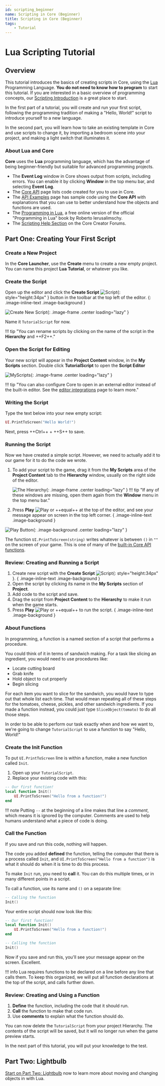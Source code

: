 ```yaml
---
id: scripting_beginner
name: Scripting in Core (Beginner)
title: Scripting in Core (Beginner)
tags:
    - Tutorial
---
```


# Lua Scripting Tutorial

## Overview

This tutorial introduces the basics of creating scripts in Core, using the [Lua](https://lua.org) Programming Language. **You do not need to know how to program** to start this tutorial. If you are interested in a basic overview of programming concepts, our [Scripting Introduction](scripting_intro.md) is a great place to start.

In the first part of a tutorial, you will create and run your first script, following the programming tradition of making a "Hello, World!" script to introduce yourself to a new language.

In the second part, you will learn how to take an existing template in Core and use scripts to change it, by importing a bedroom scene into your project, and making a light switch that illuminates it.

### About Lua and Core

**Core** uses the **Lua** programming language, which has the advantage of being beginner-friendly but suitable for advanced programming projects.

- The **Event Log** window in Core shows output from scripts, including errors. You can enable it by clicking **Window** in the top menu bar, and selecting **Event Log**.
- The [Core API](../api/index.md) page lists code created for you to use in Core.
- The [API Examples](../api/index.md) page has sample code using the **Core API** with explanations that you can use to better understand how the objects and functions are used.
- The [Programming in Lua](https://www.lua.org/pil/contents.html), a free online version of the official "Programming in Lua" book by Roberto Ierusalimschy.
- The [Scripting Help Section](https://forums.coregames.com/c/scripting-help/16) on the Core Creator Forums.

## Part One: Creating Your First Script

### Create a New Project

In the **Core Launcher**, use the **Create** menu to create a new empty project. You can name this project **Lua Tutorial**, or whatever you like.

### Create the Script

Open up the editor and click the **Create Script** ![Script](../img/EditorManual/icons/HierarchyIcon_Text.png "Script Icon"){: style="height:34px" }
button in the toolbar at the top left of the editor.
{: .image-inline-text .image-background }

![Create New Script](../img/LightBulb/updates/LuaLightbulb_CreateNewScript.png){: .image-frame .center loading="lazy" }

Name it `TutorialScript` for now.

!!! tip "You can rename scripts by clicking on the name of the script in the **Hierarchy** and ++F2++."

### Open the Script for Editing

Your new script will appear in the **Project Content** window, in the **My Scripts** section. Double click **TutorialScript** to open the **Script Editor**

![MyScripts](../img/scripting/MyScripts.png "This is where all the scripts you have made for this project live."){: .image-frame .center loading="lazy" }

!!! tip "You can also configure Core to open in an external editor instead of the built-in editor. See the [editor integrations](extensions.md) page to learn more."

### Writing the Script

Type the text below into your new empty script:

```lua
UI.PrintToScreen("Hello World!")
```

Next, press ++Ctrl++ + ++S++ to save.

### Running the Script

Now we have created a simple script. However, we need to actually add it to our game for it to do the code we wrote.

1. To add your script to the game, drag it from the **My Scripts** area of the **Project Content** tab to the **Hierarchy** window, usually on the right side of the editor.

    ![The Hierarchy](../img/scripting/theHierarchy.png "This is where everything that is active in your current game live."){: .image-frame .center loading="lazy" }
    !!! tip "If any of these windows are missing, open them again from the **Window** menu in the top menu bar."

2. Press **Play** ![Play](../img/EditorManual/icons/Icon_Play.png) or ++equal++ at the top of the editor, and see your message appear on screen in the top left corner.
{ .image-inline-text .image-background }

![Play Button](../img/EditorManual/icons/Icon_Play.png "Click this to preview your game in single-player mode."){: .image-background .center loading="lazy" }

The function `UI.PrintToScreen(string)` writes whatever is between `()` in `""` on the screen of your game. This is one of many of the [built-in Core API functions](../api/index.md).

### Review: Creating and Running a Script

1. Create new script with the **Create Script** ![Script](../img/EditorManual/icons/HierarchyIcon_Text.png "Script Icon"){: style="height:34px" }.
{ .image-inline-text .image-background }
2. Open the script by clicking its name in the **My Scripts** section of **Project**.
3. Add code to the script and save.
4. Drag the script from **Project Content** to the **Hierarchy** to make it run when the game starts.
5. Press **Play** ![Play](../img/EditorManual/icons/Icon_Play.png) or ++equal++ to run the script.
{ .image-inline-text .image-background }

### About Functions

In programming, a function is a named section of a script that performs a procedure.

You could think of it in terms of sandwich making. For a task like slicing an ingredient, you would need to use procedures like:

- Locate cutting board
- Grab knife
- Hold object to cut properly
- Begin slicing

For each item you want to slice for the sandwich, you would have to type out that whole list each time. That would mean repeating all of these steps for the tomatoes, cheese, pickles, and other sandwich ingredients. If you made a function instead, you could just type `SliceObject(tomato)` to do all those steps.

In order to be able to perform our task exactly when and how we want to, we're going to change `TutorialScript` to use a function to say "Hello, World!"

### Create the Init Function

To put `UI.PrintToScreen` line is within a function, make a new function called `Init`.

1. Open up your `TutorialScript`.
2. Replace your existing code with this:

```lua
-- Our first function!
local function Init()
    UI.PrintToScreen("Hello from a function!")
end
```

!!! note
    Putting `--` at the beginning of a line makes that line a *comment*, which means it is ignored by the computer. Comments are used to help humans understand what a piece of code is doing.

### Call the Function

If you save and run this code, nothing will happen.

The code you added **defined** the function, telling the computer that there is a process called `Init`, and `UI.PrintToScreen("Hello from a function")` is what it should do when it is time to do this process.

To make `Init` run, you need to **call** it. You can do this multiple times, or in many different points in a script.

To call a function, use its name and `()` on a separate line:

```lua
-- Calling the function
Init()
```

Your entire script should now look like this:

```lua
-- Our first function!
local function Init()
    UI.PrintToScreen("Hello from a function!")
end

-- Calling the function
Init()
```

Now if you save and run this, you'll see your message appear on the screen. Excellent.

!!! info
    Lua requires functions to be declared on a line before any line that calls them. To keep this organized, we will put all function declarations at the top of the script, and calls further down.

### Review: Creating and Using a Function

1. **Define** the function, including the code that it should run.
2. **Call** the function to make that code run.
3. Use **comments** to explain what the function should do.

You can now delete the `TutorialScript` from your project Hierarchy. The contents of the script will be saved, but it will no longer run when the game preview starts.

In the next part of this tutorial, you will put your knowledge to the test.

## Part Two: Lightbulb

[Start on Part Two: Lightbulb](lua_basics_lightbulb.md) now to learn more about moving and changing objects in with Lua.
